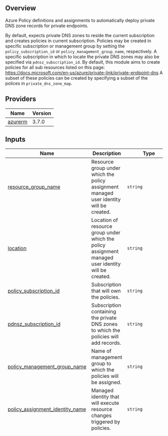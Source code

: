 

## Overview
Azure Policy definitions and assignments to automatically deploy private DNS zone records for private endpoints.

By default, expects private DNS zones to reside the current subscription and creates policies in current subscription.
Policies may be created in specific subscription or management group by setting the ```policy_subscription_id``` or ```policy_management_group_name```, respectively.
A specific subscription in which to locate the private DNS zones may also be specified via ```pdnsz_subscription_id```.
By default, this module aims to create policies for all sub resources listed on this page: https://docs.microsoft.com/en-us/azure/private-link/private-endpoint-dns
A subset of these policies can be created by specifying a subset of the polices in ```private_dns_zone_map```.

## Providers

| Name | Version |
|------|---------|
| <a name="provider_azurerm"></a> [azurerm](#provider\_azurerm) | 3.7.0 |

## Inputs

| Name | Description | Type | Default | Required |
|------|-------------|------|---------|:--------:|
| <a name="input_resource_group_name"></a> [resource\_group\_name](#input\_resource\_group\_name) | Resource group under which the policy assignment managed user identity will be created. | `string` | `"policy-rg"` | no |
| <a name="input_location"></a> [location](#input\_location) | Location of resource group under which the policy assignment managed user identity will be created. | `string` | `"eastus"` | no |
| <a name="input_policy_subscription_id"></a> [policy\_subscription\_id](#input\_policy\_subscription\_id) | Subscription that will own the policies. | `string` | `null` | no |
| <a name="input_pdnsz_subscription_id"></a> [pdnsz\_subscription\_id](#input\_pdnsz\_subscription\_id) | Subscription containing the private DNS zones to which the policies will add records. | `string` | `null` | no |
| <a name="input_policy_management_group_name"></a> [policy\_management\_group\_name](#input\_policy\_management\_group\_name) | Name of management group to which the policies will be assigned. | `string` | `null` | no |
| <a name="input_policy_assignment_identity_name"></a> [policy\_assignment\_identity\_name](#input\_policy\_assignment\_identity\_name) | Managed identity that will execute resource changes triggered by policies. | `string` | `"policy-assignment-identity"` | no |
| <a name="input_private_dns_zone_map"></a> [private\_dns\_zone\_map](#input\_private\_dns\_zone\_map) | n/a | `map(list(string))` | <pre>{<br>  "dine-adf-datafact-pdns": [<br>    "dataFactory",<br>    "privatelink.datafactory.azure.net"<br>  ],<br>  "dine-adf-portal-pdns": [<br>    "portal",<br>    "privatelink.adf.azure.com"<br>  ],<br>  "dine-aks-eus-pdns": [<br>    "management",<br>    "privatelink.eastus.azmk8s.io"<br>  ],<br>  "dine-appconfig-pdns": [<br>    "configurationStores",<br>    "privatelink.azconfig.io"<br>  ],<br>  "dine-arc-guest-pdns": [<br>    "hybridcompute",<br>    "privatelink.guestconfiguration.azure.com"<br>  ],<br>  "dine-arc-his-pdns": [<br>    "hybridcompute",<br>    "privatelink.his.arc.azure.com"<br>  ],<br>  "dine-automation-dsc-pdns": [<br>    "DSCAndHybridWorker",<br>    "privatelink.azure-automation.net"<br>  ],<br>  "dine-automation-wh-pdns": [<br>    "WebHook",<br>    "privatelink.azure-automation.net"<br>  ],<br>  "dine-backup-eus-pdns": [<br>    "AzureBackup",<br>    "privatelink.eastus.backup.windowsazure.com"<br>  ],<br>  "dine-batchacct-eus-pdns": [<br>    "batchAccount",<br>    "privatelink.eastus.batch.azure.com"<br>  ],<br>  "dine-cognitivesvcs-pdns": [<br>    "account",<br>    "privatelink.cognitiveservices.azure.com"<br>  ],<br>  "dine-containerreg-pdns": [<br>    "registry",<br>    "privatelink.azurecr.io"<br>  ],<br>  "dine-cosmos-cassand-pdns": [<br>    "Cassandra",<br>    "privatelink.cassandra.cosmos.azure.com"<br>  ],<br>  "dine-cosmos-gremlin-pdns": [<br>    "Gremlin",<br>    "privatelink.gremlin.cosmos.azure.com"<br>  ],<br>  "dine-cosmos-mongodb-pdns": [<br>    "MongoDB",<br>    "privatelink.mongo.cosmos.azure.com"<br>  ],<br>  "dine-cosmos-sql-pdns": [<br>    "Sql",<br>    "privatelink.documents.azure.com"<br>  ],<br>  "dine-cosmos-table-pdns": [<br>    "Table",<br>    "privatelink.table.cosmos.azure.com"<br>  ],<br>  "dine-dataexp-eus-pdns": [<br>    "kusto",<br>    "privatelink.eastus.kusto.windows.net"<br>  ],<br>  "dine-digitaltwins-pdns": [<br>    "digitalTwinsInstances",<br>    "privatelink.digitaltwins.azure.net"<br>  ],<br>  "dine-eventhub-pdns": [<br>    "namespace",<br>    "privatelink.servicebus.windows.net"<br>  ],<br>  "dine-evtgrid-domain-pdns": [<br>    "domain",<br>    "privatelink.eventgrid.azure.net"<br>  ],<br>  "dine-evtgrid-topic-pdns": [<br>    "topic",<br>    "privatelink.eventgrid.azure.net"<br>  ],<br>  "dine-filesync-pdns": [<br>    "afs",<br>    "privatelink.afs.azure.net"<br>  ],<br>  "dine-hdinsight-pdns": [<br>    "privatelink.azurehdinsight.net",<br>    "azurehdinsight.net"<br>  ],<br>  "dine-iothub-azdvc-pdns": [<br>    "iotHub",<br>    "privatelink.azure-devices.net"<br>  ],<br>  "dine-iothub-svcbus-pdns": [<br>    "iothub",<br>    "privatelink.servicebus.windows.net"<br>  ],<br>  "dine-keyvault-mghsm-pdns": [<br>    "managedHSMs",<br>    "privatelink.managedhsm.azure.net"<br>  ],<br>  "dine-keyvault-vault-pdns": [<br>    "vault",<br>    "privatelink.vaultcore.azure.net"<br>  ],<br>  "dine-machlearn-api-pdns": [<br>    "amlworkspace",<br>    "privatelink.api.azureml.ms"<br>  ],<br>  "dine-machlearn-note-pdns": [<br>    "amlworkspace",<br>    "privatelink.notebooks.azure.net"<br>  ],<br>  "dine-mariadb-pdns": [<br>    "mariadbServer",<br>    "privatelink.mariadb.database.azure.com"<br>  ],<br>  "dine-media-keydeliv-pdns": [<br>    "keydelivery",<br>    "privatelink.media.azure.net"<br>  ],<br>  "dine-media-liveevt-pdns": [<br>    "liveevent",<br>    "privatelink.media.azure.net"<br>  ],<br>  "dine-media-stream-pdns": [<br>    "streamingendpoint",<br>    "privatelink.media.azure.net"<br>  ],<br>  "dine-monitor-agt-pdns": [<br>    "azuremonitor",<br>    "privatelink.agentsvc.azure-automation.net"<br>  ],<br>  "dine-monitor-blob-pdns": [<br>    "azuremonitor",<br>    "privatelink.blob.core.windows.net"<br>  ],<br>  "dine-monitor-mon-pdns": [<br>    "azuremonitor",<br>    "privatelink.monitor.azure.com"<br>  ],<br>  "dine-monitor-ods-pdns": [<br>    "azuremonitor",<br>    "privatelink.ods.opinsights.azure.com"<br>  ],<br>  "dine-monitor-oms-pdns": [<br>    "azuremonitor",<br>    "privatelink.oms.opinsights.azure.com"<br>  ],<br>  "dine-mysql-pdns": [<br>    "mysqlServer",<br>    "privatelink.mysql.database.azure.com"<br>  ],<br>  "dine-postgres-pdns": [<br>    "postgresqlServer",<br>    "privatelink.postgres.database.azure.com"<br>  ],<br>  "dine-purview-acct-pdns": [<br>    "account",<br>    "privatelink.purview.azure.com"<br>  ],<br>  "dine-purview-portal-pdns": [<br>    "portal",<br>    "privatelink.purviewstudio.azure.com"<br>  ],<br>  "dine-redis-cache-pdns": [<br>    "redisCache",<br>    "privatelink.redis.cache.windows.net"<br>  ],<br>  "dine-redis-enter-pdns": [<br>    "redisEnterprise",<br>    "privatelink.redisenterprise.cache.azure.net"<br>  ],<br>  "dine-relay-pdns": [<br>    "namespace",<br>    "privatelink.servicebus.windows.net"<br>  ],<br>  "dine-search-pdns": [<br>    "searchService",<br>    "privatelink.search.windows.net"<br>  ],<br>  "dine-servicebus-pdns": [<br>    "namespace",<br>    "privatelink.servicebus.windows.net"<br>  ],<br>  "dine-signalr-pdns": [<br>    "signalR",<br>    "privatelink.service.signalr.net"<br>  ],<br>  "dine-sitereco-eus-pdns": [<br>    "AzureSiteRecovery",<br>    "privatelink.siterecovery.windowsazure.com"<br>  ],<br>  "dine-sqldb-pdns": [<br>    "sqlServer",<br>    "privatelink.database.windows.net"<br>  ],<br>  "dine-storage-blobs-pdns": [<br>    "blob_secondary",<br>    "privatelink.blob.core.windows.net"<br>  ],<br>  "dine-storage-dfs-pdns": [<br>    "dfs",<br>    "privatelink.dfs.core.windows.net"<br>  ],<br>  "dine-storage-dfss-pdns": [<br>    "dfs_secondary",<br>    "privatelink.dfs.core.windows.net"<br>  ],<br>  "dine-storage-file-pdns": [<br>    "file",<br>    "privatelink.file.core.windows.net"<br>  ],<br>  "dine-storage-files-pdns": [<br>    "file_secondary",<br>    "privatelink.file.core.windows.net"<br>  ],<br>  "dine-storage-queue-pdns": [<br>    "queue",<br>    "privatelink.queue.core.windows.net"<br>  ],<br>  "dine-storage-queues-pdns": [<br>    "queue_secondary",<br>    "privatelink.queue.core.windows.net"<br>  ],<br>  "dine-storage-table-pdns": [<br>    "table",<br>    "privatelink.table.core.windows.net"<br>  ],<br>  "dine-storage-tables-pdns": [<br>    "table_secondary",<br>    "privatelink.table.core.windows.net"<br>  ],<br>  "dine-storage-web-pdns": [<br>    "web",<br>    "privatelink.web.core.windows.net"<br>  ],<br>  "dine-storage-webs-pdns": [<br>    "web_secondary",<br>    "privatelink.web.core.windows.net"<br>  ],<br>  "dine-storoge-blob-pdns": [<br>    "blob",<br>    "privatelink.blob.core.windows.net"<br>  ],<br>  "dine-synapse-dev-pdns": [<br>    "Dev",<br>    "privatelink.dev.azuresynapse.net"<br>  ],<br>  "dine-synapse-sql-pdns": [<br>    "Sql",<br>    "privatelink.sql.azuresynapse.net"<br>  ],<br>  "dine-synapse-sqlod-pdns": [<br>    "SqlOnDemand",<br>    "privatelink.sql.azuresynapse.net"<br>  ],<br>  "dine-synapse-web-pdns": [<br>    "Web",<br>    "privatelink.azuresynapse.net"<br>  ],<br>  "dine-webapps-pdns": [<br>    "sites",<br>    "privatelink.azurewebsites.net"<br>  ]<br>}</pre> | no |

## Outputs

No outputs.
